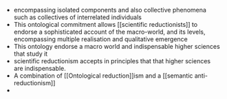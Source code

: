 - encompassing isolated components and also collective phenomena such as collectives of interrelated individuals 
- This ontological commitment allows [[scientific reductionists]] to endorse a sophisticated account of the macro-world, and its levels, encompassing multiple realisation and qualitative emergence 
- This ontology endorse a macro world and indispensable higher sciences that study it 
- scientific reductionism accepts in principles that that higher sciences are indispensable. 
- A combination of [[Ontological reduction]]ism and a [[semantic anti-reductionism]]
- 